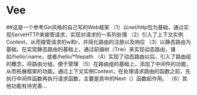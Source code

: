 # Vee
##这是一个参考Gin风格的自己写的Web框架
（1）以net/http包为基础，通过实现ServeHTTP来接管请求，实现对请求的一系列处理
（2）引入了上下文实例Context，从而接管请求的w和r，并简化路由的注册以及响应
（3）以静态路由为基础，在实现静态路由的基础上，通过前缀树（Trie）来实现动态路由，诸如/hello/:name，或者/hello/*filepath
（4）实现了动态路由以后，引入了路由组的概念，将路由分组，便于管理
（5）在路由组的基础上，添加了中间件的功能，从而拓展框架的功能。通过上下文实例Context，在处理请求路由的函数之前，先执行中间件函数再执行请求函数，主要是其中的Next（）函数起作用。
（6）其他功能有待完善...


